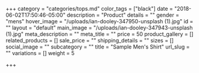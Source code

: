 +++
category = "categories/tops.md"
color_tags = ["black"]
date = "2018-06-02T17:50:46-05:00"
description = "Product"
details = ""
gender = "mens"
hover_image = "/uploads/ian-dooley-347950-unsplash (1).jpg"
id = ""
layout = "default"
main_image = "/uploads/ian-dooley-347943-unsplash (1).jpg"
meta_description = ""
meta_title = ""
price = 50
product_gallery = []
related_products = []
sale_price = ""
shipping_details = ""
sizes = []
social_image = ""
subcategory = ""
title = "Sample Men's Shirt"
url_slug = ""
variations = []
weight = 5

+++
